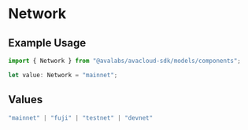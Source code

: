 # Network

## Example Usage

```typescript
import { Network } from "@avalabs/avacloud-sdk/models/components";

let value: Network = "mainnet";
```

## Values

```typescript
"mainnet" | "fuji" | "testnet" | "devnet"
```